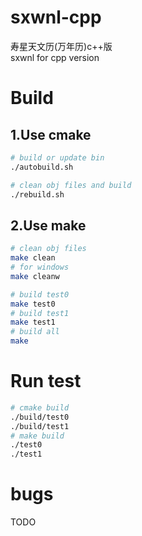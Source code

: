 # sxwnl-cpp  
寿星天文历(万年历)c++版  
sxwnl for cpp version
# Build
## 1.Use cmake  
```bash
# build or update bin
./autobuild.sh

# clean obj files and build
./rebuild.sh

```
## 2.Use make  
```bash
# clean obj files
make clean
# for windows
make cleanw

# build test0
make test0
# build test1
make test1
# build all
make

```

# Run test  
```bash
# cmake build
./build/test0
./build/test1
# make build
./test0
./test1
```

# bugs
TODO
